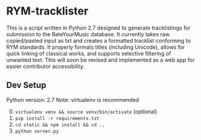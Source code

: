 # RYM-tracklister

This is a script written in Python 2.7 designed to generate tracklistings for submission to the RateYourMusic database. It currently takes raw copied/pasted input as txt and creates a formatted tracklist conforming to RYM standards. It properly formats titles (including Unicode), allows for quick linking of classical works, and supports selective filtering of unwanted text. This will soon be revised and implemented as a web app for easier contributor accessibility.

## Dev Setup
Python version: 2.7
Note: virtualenv is recommended

0. `virtualenv venv && source venv/bin/activate` (optional)
1. `pip install -r requirements.txt`
2. `cd static && npm install && cd ..`
3. `python server.py`
